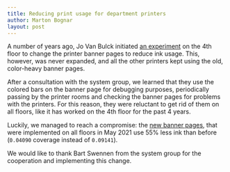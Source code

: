 ```yaml
---
title: Reducing print usage for department printers
author: Marton Bognar
layout: post
---
```


A number of years ago, Jo Van Bulck initiated [an experiment](https://system.cs.kuleuven.be/cs/system/services/printers/jobsheets.pdf)
on the 4th floor to change the printer banner pages to reduce ink usage. This,
however, was never expanded, and all the other printers kept using the old,
color-heavy banner pages.

After a consultation with the system group, we learned that they use the colored
bars on the banner page for debugging purposes, periodically passing by the
printer rooms and checking the banner pages for problems with the printers. For
this reason, they were reluctant to get rid of them on all floors, like it has
worked on the 4th floor for the past 4 years.

Luckily, we managed to reach a compromise: the [new banner pages](https://system.cs.kuleuven.be/cs/system/services/printers/jobsheets-2021.pdf), that were implemented on all floors
in May 2021 use 55% less ink than before (`0.04090` coverage instead of `0.09141`).

We would like to thank Bart Swennen from the system group for the cooperation
and implementing this change.

